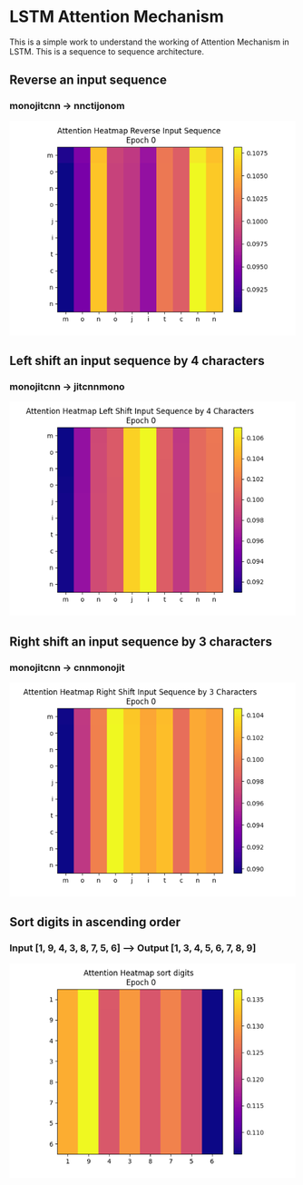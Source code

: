 # LSTM Attention Mechanism

This is a simple work to understand the working of Attention Mechanism in LSTM. This is a sequence to sequence architecture. 

## Reverse an input sequence
### monojitcnn -> nnctijonom
![Alt Text](https://github.com/MonojitSarkar/attention-lstm-char-manipulation/blob/main/gifs/reverse_animation(1).gif)

## Left shift an input sequence by 4 characters
### monojitcnn -> jitcnnmono
![Alt Text](https://github.com/MonojitSarkar/attention-lstm-char-manipulation/blob/main/gifs/left_shift_animation.gif)


## Right shift an input sequence by 3 characters
### monojitcnn -> cnnmonojit
![Alt Text](https://github.com/MonojitSarkar/attention-lstm-char-manipulation/blob/main/gifs/right_shift_animation.gif)


## Sort digits in ascending order
### Input [1, 9, 4, 3, 8, 7, 5, 6] --> Output [1, 3, 4, 5, 6, 7, 8, 9]
![Alt Text](https://github.com/MonojitSarkar/attention-lstm-char-manipulation/blob/main/gifs/sort_digits_animation.gif)
